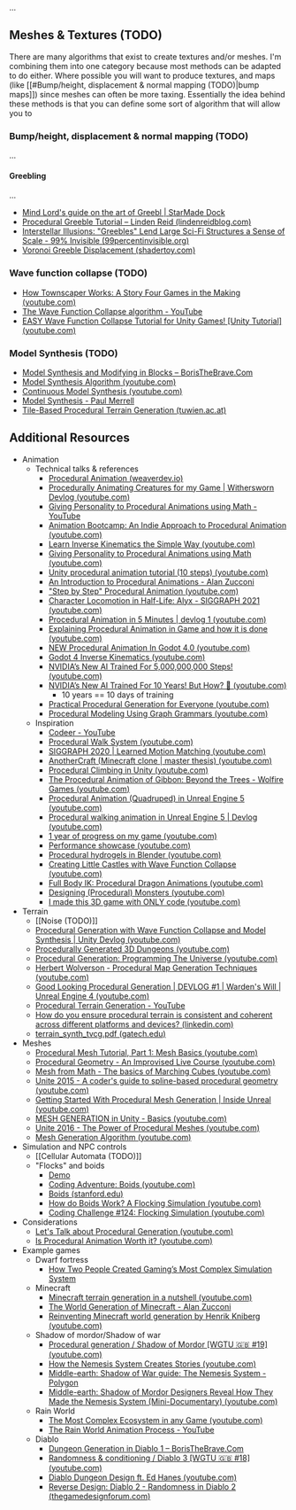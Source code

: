 ...

## Meshes & Textures (TODO)
There are many algorithms that exist to create textures and/or meshes. I'm combining them into one category because most methods can be adapted to do either. Where possible you will want to produce textures, and maps (like [[#Bump/height, displacement & normal mapping (TODO)|bump maps]]) since meshes can often be more taxing. Essentially the idea behind these methods is that you can define some sort of algorithm that will allow you to 

### Bump/height, displacement &  normal mapping (TODO)
...

#### Greebling
...
- [Mind Lord's guide on the art of Greebl | StarMade Dock](https://starmadedock.net/threads/mind-lords-guide-on-the-art-of-greebl.977/)
- [Procedural Greeble Tutorial – Linden Reid (lindenreidblog.com)](https://lindenreidblog.com/2017/12/13/procedural-greeble-tutorial/)
- [Interstellar Illusions: "Greebles" Lend Large Sci-Fi Structures a Sense of Scale - 99% Invisible (99percentinvisible.org)](https://99percentinvisible.org/article/interstellar-illusions-greebles-lend-large-sci-fi-structures-a-sense-of-scale/)
- [Voronoi Greeble Displacement (shadertoy.com)](https://www.shadertoy.com/view/NllyWf)
### Wave function collapse (TODO)
- [How Townscaper Works: A Story Four Games in the Making (youtube.com)](https://www.youtube.com/watch?v=_1fvJ5sHh6A)
- [The Wave Function Collapse algorithm - YouTube](https://www.youtube.com/watch?v=qRtrj6Pua2A)
- [EASY Wave Function Collapse Tutorial for Unity Games! [Unity Tutorial] (youtube.com)](https://www.youtube.com/watch?v=IDKWtzTRX3Q)



### Model Synthesis (TODO)

- [Model Synthesis and Modifying in Blocks – BorisTheBrave.Com](https://www.boristhebrave.com/2021/10/26/model-synthesis-and-modifying-in-blocks/)
- [Model Synthesis Algorithm (youtube.com)](https://www.youtube.com/watch?v=A2ODauA1a0M)
- [Continuous Model Synthesis (youtube.com)](https://www.youtube.com/watch?v=ndancJdiFVw)
- [Model Synthesis - Paul Merrell](https://paulmerrell.org/model-synthesis/)
- [Tile-Based Procedural Terrain Generation (tuwien.ac.at)](https://www.cg.tuwien.ac.at/research/publications/2019/scholz_2017_bac/scholz_2017_bac-thesis.pdf)



## Additional Resources
- Animation
	- Technical talks & references
		- [Procedural Animation (weaverdev.io)](https://weaverdev.io/projects/bonehead-procedural-animation/)
		- [Procedurally Animating Creatures for my Game | Withersworn Devlog (youtube.com)](https://www.youtube.com/watch?v=I7BRv5wjeZg)
		- [Giving Personality to Procedural Animations using Math - YouTube](https://www.youtube.com/watch?v=KPoeNZZ6H4s)
		- [Animation Bootcamp: An Indie Approach to Procedural Animation (youtube.com)](https://www.youtube.com/watch?v=LNidsMesxSE)
		- [Learn Inverse Kinematics the Simple Way (youtube.com)](https://www.youtube.com/watch?v=wgpgNLEEpeY)
		- [Giving Personality to Procedural Animations using Math (youtube.com)](https://www.youtube.com/watch?v=KPoeNZZ6H4s)
		- [Unity procedural animation tutorial (10 steps) (youtube.com)](https://www.youtube.com/watch?v=e6Gjhr1IP6w)
		- [An Introduction to Procedural Animations - Alan Zucconi](https://www.alanzucconi.com/2017/04/17/procedural-animations/)
		- ["Step by Step" Procedural Animation (youtube.com)](https://www.youtube.com/watch?v=vKiqs_h1WXM)
		- [Character Locomotion in Half-Life: Alyx - SIGGRAPH 2021 (youtube.com)](https://www.youtube.com/watch?v=RCu-NzH4zrs)
		- [Procedural Animation in 5 Minutes | devlog 1 (youtube.com)](https://www.youtube.com/watch?v=PcpkBzcRdSU)
		- [Explaining Procedural Animation in Game and how it is done (youtube.com)](https://www.youtube.com/watch?v=eYxdbSvI7YI)
		- [NEW Procedural Animation In Godot 4.0 (youtube.com)](https://www.youtube.com/watch?v=G_seJ2Yg1GA)
		- [Godot 4 Inverse Kinematics (youtube.com)](https://www.youtube.com/watch?v=xSP1pqGsWXo)
		- [NVIDIA’s New AI Trained For 5,000,000,000 Steps! (youtube.com)](https://www.youtube.com/watch?v=nAMSfmHuMOQ)
		- [NVIDIA’s New AI Trained For 10 Years! But How? 🤺 (youtube.com)](https://www.youtube.com/watch?v=1kV-rZZw50Q)
			- 10 years == 10 days of training
		- [Practical Procedural Generation for Everyone (youtube.com)](https://www.youtube.com/watch?v=WumyfLEa6bU)
		- [Procedural Modeling Using Graph Grammars (youtube.com)](https://www.youtube.com/watch?v=FG3LbcOGHqw)
	- Inspiration
		- [Codeer - YouTube](https://www.youtube.com/@Codeer/videos)
		- [Procedural Walk System (youtube.com)](https://www.youtube.com/watch?v=MWgUnv4TFY4)
		- [SIGGRAPH 2020 | Learned Motion Matching (youtube.com)](https://www.youtube.com/watch?v=16CHDQK4W5k)
		- [AnotherCraft (Minecraft clone | master thesis) (youtube.com)](https://www.youtube.com/watch?v=M98Th82wC7c)
		- [Procedural Climbing in Unity (youtube.com)](https://www.youtube.com/watch?v=BzyxhuG7aaM)
		- [The Procedural Animation of Gibbon: Beyond the Trees - Wolfire Games (youtube.com)](https://www.youtube.com/watch?v=KCKdGlpsdlo)
		- [Procedural Animation (Quadruped) in Unreal Engine 5 (youtube.com)](https://www.youtube.com/watch?v=ExgCP27vJGc)
		- [Procedural walking animation in Unreal Engine 5 | Devlog (youtube.com)](https://www.youtube.com/watch?v=AEN2QbPPfw0)
		- [1 year of progress on my game (youtube.com)](https://www.youtube.com/watch?v=ClETeoWp7I8)
		- [Performance showcase (youtube.com)](https://www.youtube.com/watch?v=ivL20WQ9Pr8)
		- [Procedural hydrogels in Blender (youtube.com)](https://www.youtube.com/watch?v=Pr3ZSa3p7WI)
		- [Creating Little Castles with Wave Function Collapse (youtube.com)](https://www.youtube.com/watch?v=MyMbbmWVCDw)
		- [Full Body IK: Procedural Dragon Animations (youtube.com)](https://www.youtube.com/watch?v=Z8eqaFG7lZQ)
		- [Designing (Procedural) Monsters (youtube.com)](https://www.youtube.com/watch?v=a87tB__3KEs)
		- [I made this 3D game with ONLY code (youtube.com)](https://www.youtube.com/watch?v=QhvzmskRiCk)
- Terrain
	- [[Noise (TODO)]]
	- [Procedural Generation with Wave Function Collapse and Model Synthesis | Unity Devlog (youtube.com)](https://www.youtube.com/watch?v=zIRTOgfsjl0)
	- [Procedurally Generated 3D Dungeons (youtube.com)](https://www.youtube.com/watch?v=rBY2Dzej03A)
	- [Procedural Generation: Programming The Universe (youtube.com)](https://www.youtube.com/watch?v=ZZY9YE7rZJw)
	- [Herbert Wolverson - Procedural Map Generation Techniques (youtube.com)](https://www.youtube.com/watch?v=TlLIOgWYVpI)
	- [Good Looking Procedural Generation | DEVLOG #1 | Warden's Will | Unreal Engine 4 (youtube.com)](https://www.youtube.com/watch?v=IYN1IiNduRI)
	- [Procedural Terrain Generation - YouTube](https://www.youtube.com/watch?v=bls9s1fJ9DE)
	- [How do you ensure procedural terrain is consistent and coherent across different platforms and devices? (linkedin.com)](https://www.linkedin.com/advice/0/how-do-you-ensure-procedural-terrain-consistent-coherent)
	- [terrain_synth_tvcg.pdf (gatech.edu)](https://faculty.cc.gatech.edu/~turk/my_papers/terrain_synth_tvcg.pdf)
- Meshes
	- [Procedural Mesh Tutorial, Part 1: Mesh Basics (youtube.com)](https://www.youtube.com/watch?v=ucuOVL7c5Hw)
	- [Procedural Geometry - An Improvised Live Course (youtube.com)](https://www.youtube.com/watch?v=6xs0Saff940)
	- [Mesh from Math - The basics of Marching Cubes (youtube.com)](https://www.youtube.com/watch?v=KvwVYJY_IZ4)
	- [Unite 2015 - A coder's guide to spline-based procedural geometry (youtube.com)](https://www.youtube.com/watch?v=o9RK6O2kOKo)
	- [Getting Started With Procedural Mesh Generation | Inside Unreal (youtube.com)](https://www.youtube.com/watch?v=1ksgB6hYGrE)
	- [MESH GENERATION in Unity - Basics (youtube.com)](https://www.youtube.com/watch?v=eJEpeUH1EMg)
	- [Unite 2016 - The Power of Procedural Meshes (youtube.com)](https://www.youtube.com/watch?v=8LTDFwWMlqQ)
	- [Mesh Generation Algorithm (youtube.com)](https://www.youtube.com/watch?v=alHVa0kcjYI)
- Simulation and NPC controls
	- [[Cellular Automata (TODO)]]
	- "Flocks" and boids
		- [Demo](https://eater.net/boids)
		- [Coding Adventure: Boids (youtube.com)](https://www.youtube.com/watch?v=bqtqltqcQhw)
		- [Boids (stanford.edu)](https://cs.stanford.edu/people/eroberts/courses/soco/projects/2008-09/modeling-natural-systems/boids.html)
		- [How do Boids Work? A Flocking Simulation (youtube.com)](https://www.youtube.com/watch?v=QbUPfMXXQIY)
		- [Coding Challenge #124: Flocking Simulation (youtube.com)](https://www.youtube.com/watch?v=mhjuuHl6qHM)
- Considerations
	- [Let's Talk about Procedural Generation (youtube.com)](https://www.youtube.com/watch?v=x2pJcP8_5TI)
	- [Is Procedural Animation Worth it? (youtube.com)](https://www.youtube.com/watch?v=H70kLqA7LaU)
- Example games
	- Dwarf fortress
		- [How Two People Created Gaming’s Most Complex Simulation System](https://www.youtube.com/watch?v=1ieGQ_YddX0)
	- Minecraft
		- [Minecraft terrain generation in a nutshell (youtube.com)](https://www.youtube.com/watch?v=CSa5O6knuwI)
		- [The World Generation of Minecraft - Alan Zucconi](https://www.alanzucconi.com/2022/06/05/minecraft-world-generation/)
		- [Reinventing Minecraft world generation by Henrik Kniberg (youtube.com)](https://www.youtube.com/watch?v=ob3VwY4JyzE)
	- Shadow of mordor/Shadow of war
		- [Procedural generation / Shadow of Mordor [WGTU 🇬🇧 #19] (youtube.com)](https://www.youtube.com/watch?v=92s338wswI0)
		- [How the Nemesis System Creates Stories (youtube.com)](https://www.youtube.com/watch?v=Lm_AzK27mZY)
		- [Middle-earth: Shadow of War guide: The Nemesis System - Polygon](https://www.polygon.com/middle-earth-shadow-of-war-guide/2017/10/9/16439610/the-nemesis-system-and-you)
		- [Middle-earth: Shadow of Mordor Designers Reveal How They Made the Nemesis System (Mini-Documentary) (youtube.com)](https://www.youtube.com/watch?v=WS4ofqYWBs8)
	- Rain World
		- [The Most Complex Ecosystem in any Game (youtube.com)](https://www.youtube.com/watch?v=GMx8OsTDHfM)
		- [The Rain World Animation Process - YouTube](https://www.youtube.com/watch?v=sVntwsrjNe4)
	- Diablo
		- [Dungeon Generation in Diablo 1 – BorisTheBrave.Com](https://www.boristhebrave.com/2019/07/14/dungeon-generation-in-diablo-1/)
		- [Randomness & conditioning / Diablo 3 [WGTU 🇬🇧 #18] (youtube.com)](https://www.youtube.com/watch?v=Bcbn_itWR-Q)
		- [Diablo Dungeon Design ft. Ed Hanes (youtube.com)](https://www.youtube.com/watch?v=tUFvhDOPA_w)
		- [Reverse Design: Diablo 2 - Randomness in Diablo 2 (thegamedesignforum.com)](https://thegamedesignforum.com/features/RD_D2_5.html)